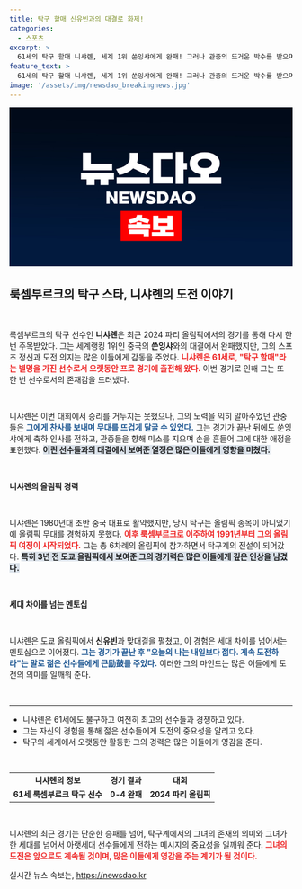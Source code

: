 ```yaml
---
title: 탁구 할매 신유빈과의 대결로 화제!
categories:
  - 스포츠
excerpt: >
  61세의 탁구 할매 니샤롄, 세계 1위 쑨잉샤에게 완패! 그러나 관중의 뜨거운 박수를 받으며 또 한 번의 도전의지를 불태웠다. 41세 차이의 신유빈과의 추억까지 더한 그녀의 역전 스토리! 클릭하면 더 많은 이야기가 기다리고 있습니다!
feature_text: >
  61세의 탁구 할매 니샤롄, 세계 1위 쑨잉샤에게 완패! 그러나 관중의 뜨거운 박수를 받으며 또 한 번의 도전의지를 불태웠다. 41세 차이의 신유빈과의 추억까지 더한 그녀의 역전 스토리! 클릭하면 더 많은 이야기가 기다리고 있습니다!
image: '/assets/img/newsdao_breakingnews.jpg'
---
```


<p><img src="/assets/img/newsdao_breakingnews.jpg" alt="flaretime 속보" /></p>

<h2 data-ke-size="size26">룩셈부르크의 탁구 스타, 니샤롄의 도전 이야기</h2>

<p data-ke-size="size16">&nbsp;</p>

<p>룩셈부르크의 탁구 선수인 <b>니샤롄</b>은 최근 2024 파리 올림픽에서의 경기를 통해 다시 한 번 주목받았다. 그는 세계랭킹 1위인 중국의 <b>쑨잉샤</b>와의 대결에서 완패했지만, 그의 스포츠 정신과 도전 의지는 많은 이들에게 감동을 주었다. <b><span style="color: #ee2323;">니샤롄은 61세로, "탁구 할매"라는 별명을 가진 선수로서 오랫동안 프로 경기에 출전해 왔다.</span></b> 이번 경기로 인해 그는 또 한 번 선수로서의 존재감을 드러냈다. </p>

<p data-ke-size="size16">&nbsp;</p>

<p>니샤롄은 이번 대회에서 승리를 거두지는 못했으나, 그의 노력을 익히 알아주었던 관중들은 <b><span style="color: #1a5490;">그에게 찬사를 보내며 무대를 뜨겁게 달굴 수 있었다.</span></b> 그는 경기가 끝난 뒤에도 쑨잉샤에게 축하 인사를 전하고, 관중들을 향해 미소를 지으며 손을 흔들어 그에 대한 애정을 표현했다. <b><span style="background-color: #21538527;">어린 선수들과의 대결에서 보여준 열정은 많은 이들에게 영향을 미쳤다.</span></b></p>

<p data-ke-size="size16">&nbsp;</p>

<p><strong>니샤롄의 올림픽 경력</strong></p>

<p data-ke-size="size16">&nbsp;</p>

<p>니샤롄은 1980년대 초반 중국 대표로 활약했지만, 당시 탁구는 올림픽 종목이 아니었기에 올림픽 무대를 경험하지 못했다. <b><span style="color: #ee2323;">이후 룩셈부르크로 이주하여 1991년부터 그의 올림픽 여정이 시작되었다.</span></b> 그는 총 6차례의 올림픽에 참가하면서 탁구계의 전설이 되어갔다. <b><span style="background-color: #21538527;">특히 3년 전 도쿄 올림픽에서 보여준 그의 경기력은 많은 이들에게 깊은 인상을 남겼다.</span></b></p>

<p data-ke-size="size16">&nbsp;</p>

<p><strong>세대 차이를 넘는 멘토십</strong></p>

<p data-ke-size="size16">&nbsp;</p>

<p>니샤롄은 도쿄 올림픽에서 <b>신유빈</b>과 맞대결을 펼쳤고, 이 경험은 세대 차이를 넘어서는 멘토십으로 이어졌다. <b><span style="color: #1a5490;">그는 경기가 끝난 후 "오늘의 나는 내일보다 젊다. 계속 도전하라"는 말로 젊은 선수들에게 큰励鼓를 주었다.</span></b> 이러한 그의 마인드는 많은 이들에게 도전의 의미를 일깨워 준다. </p>

<p data-ke-size="size16">&nbsp;</p>

<hr/>

<ul>
  <li>니샤롄은 61세에도 불구하고 여전히 최고의 선수들과 경쟁하고 있다.</li>
  <li>그는 자신의 경험을 통해 젊은 선수들에게 도전의 중요성을 알리고 있다.</li>
  <li>탁구의 세계에서 오랫동안 활동한 그의 경력은 많은 이들에게 영감을 준다.</li>
</ul>

<p data-ke-size="size16">&nbsp;</p>

<table style="width: 100%;">
  <tr>
    <td style="text-align: center; height: 17px;"><b>니샤롄의 정보</b></td>
    <td style="text-align: center; height: 17px;"><b>경기 결과</b></td>
    <td style="text-align: center; height: 17px;"><b>대회</b></td>
  </tr>
  <tr>
    <td style="text-align: center; height: 17px;"><b>61세 룩셈부르크 탁구 선수</b></td>
    <td style="text-align: center; height: 17px;"><b>0-4 완패</b></td>
    <td style="text-align: center; height: 17px;"><b>2024 파리 올림픽</b></td>
  </tr>
</table>

<p data-ke-size="size16">&nbsp;</p>

<p>니샤롄의 최근 경기는 단순한 승패를 넘어, 탁구계에서의 그녀의 존재의 의미와 그녀가 한 세대를 넘어서 아랫세대 선수들에게 전하는 메시지의 중요성을 일깨워 준다. <b><span style="color: #ee2323;">그녀의 도전은 앞으로도 계속될 것이며, 많은 이들에게 영감을 주는 계기가 될 것이다.</span></b></p>
실시간 뉴스 속보는, <a href="https://newsdao.kr" rel="dofollow">https://newsdao.kr</a>


